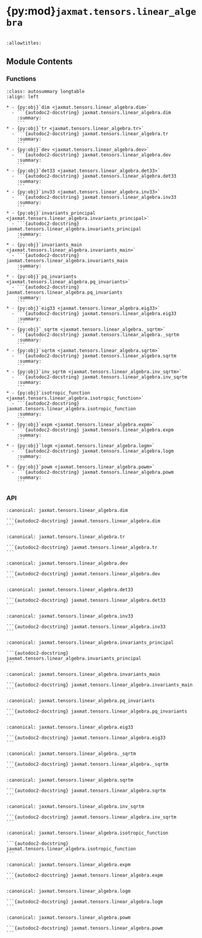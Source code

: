 # {py:mod}`jaxmat.tensors.linear_algebra`

```{py:module} jaxmat.tensors.linear_algebra
```

```{autodoc2-docstring} jaxmat.tensors.linear_algebra
:allowtitles:
```

## Module Contents

### Functions

````{list-table}
:class: autosummary longtable
:align: left

* - {py:obj}`dim <jaxmat.tensors.linear_algebra.dim>`
  - ```{autodoc2-docstring} jaxmat.tensors.linear_algebra.dim
    :summary:
    ```
* - {py:obj}`tr <jaxmat.tensors.linear_algebra.tr>`
  - ```{autodoc2-docstring} jaxmat.tensors.linear_algebra.tr
    :summary:
    ```
* - {py:obj}`dev <jaxmat.tensors.linear_algebra.dev>`
  - ```{autodoc2-docstring} jaxmat.tensors.linear_algebra.dev
    :summary:
    ```
* - {py:obj}`det33 <jaxmat.tensors.linear_algebra.det33>`
  - ```{autodoc2-docstring} jaxmat.tensors.linear_algebra.det33
    :summary:
    ```
* - {py:obj}`inv33 <jaxmat.tensors.linear_algebra.inv33>`
  - ```{autodoc2-docstring} jaxmat.tensors.linear_algebra.inv33
    :summary:
    ```
* - {py:obj}`invariants_principal <jaxmat.tensors.linear_algebra.invariants_principal>`
  - ```{autodoc2-docstring} jaxmat.tensors.linear_algebra.invariants_principal
    :summary:
    ```
* - {py:obj}`invariants_main <jaxmat.tensors.linear_algebra.invariants_main>`
  - ```{autodoc2-docstring} jaxmat.tensors.linear_algebra.invariants_main
    :summary:
    ```
* - {py:obj}`pq_invariants <jaxmat.tensors.linear_algebra.pq_invariants>`
  - ```{autodoc2-docstring} jaxmat.tensors.linear_algebra.pq_invariants
    :summary:
    ```
* - {py:obj}`eig33 <jaxmat.tensors.linear_algebra.eig33>`
  - ```{autodoc2-docstring} jaxmat.tensors.linear_algebra.eig33
    :summary:
    ```
* - {py:obj}`_sqrtm <jaxmat.tensors.linear_algebra._sqrtm>`
  - ```{autodoc2-docstring} jaxmat.tensors.linear_algebra._sqrtm
    :summary:
    ```
* - {py:obj}`sqrtm <jaxmat.tensors.linear_algebra.sqrtm>`
  - ```{autodoc2-docstring} jaxmat.tensors.linear_algebra.sqrtm
    :summary:
    ```
* - {py:obj}`inv_sqrtm <jaxmat.tensors.linear_algebra.inv_sqrtm>`
  - ```{autodoc2-docstring} jaxmat.tensors.linear_algebra.inv_sqrtm
    :summary:
    ```
* - {py:obj}`isotropic_function <jaxmat.tensors.linear_algebra.isotropic_function>`
  - ```{autodoc2-docstring} jaxmat.tensors.linear_algebra.isotropic_function
    :summary:
    ```
* - {py:obj}`expm <jaxmat.tensors.linear_algebra.expm>`
  - ```{autodoc2-docstring} jaxmat.tensors.linear_algebra.expm
    :summary:
    ```
* - {py:obj}`logm <jaxmat.tensors.linear_algebra.logm>`
  - ```{autodoc2-docstring} jaxmat.tensors.linear_algebra.logm
    :summary:
    ```
* - {py:obj}`powm <jaxmat.tensors.linear_algebra.powm>`
  - ```{autodoc2-docstring} jaxmat.tensors.linear_algebra.powm
    :summary:
    ```
````

### API

````{py:function} dim(A)
:canonical: jaxmat.tensors.linear_algebra.dim

```{autodoc2-docstring} jaxmat.tensors.linear_algebra.dim
```
````

````{py:function} tr(A)
:canonical: jaxmat.tensors.linear_algebra.tr

```{autodoc2-docstring} jaxmat.tensors.linear_algebra.tr
```
````

````{py:function} dev(A)
:canonical: jaxmat.tensors.linear_algebra.dev

```{autodoc2-docstring} jaxmat.tensors.linear_algebra.dev
```
````

````{py:function} det33(A)
:canonical: jaxmat.tensors.linear_algebra.det33

```{autodoc2-docstring} jaxmat.tensors.linear_algebra.det33
```
````

````{py:function} inv33(A)
:canonical: jaxmat.tensors.linear_algebra.inv33

```{autodoc2-docstring} jaxmat.tensors.linear_algebra.inv33
```
````

````{py:function} invariants_principal(A)
:canonical: jaxmat.tensors.linear_algebra.invariants_principal

```{autodoc2-docstring} jaxmat.tensors.linear_algebra.invariants_principal
```
````

````{py:function} invariants_main(A)
:canonical: jaxmat.tensors.linear_algebra.invariants_main

```{autodoc2-docstring} jaxmat.tensors.linear_algebra.invariants_main
```
````

````{py:function} pq_invariants(sig)
:canonical: jaxmat.tensors.linear_algebra.pq_invariants

```{autodoc2-docstring} jaxmat.tensors.linear_algebra.pq_invariants
```
````

````{py:function} eig33(A, rtol=1e-16)
:canonical: jaxmat.tensors.linear_algebra.eig33

```{autodoc2-docstring} jaxmat.tensors.linear_algebra.eig33
```
````

````{py:function} _sqrtm(C)
:canonical: jaxmat.tensors.linear_algebra._sqrtm

```{autodoc2-docstring} jaxmat.tensors.linear_algebra._sqrtm
```
````

````{py:function} sqrtm(A)
:canonical: jaxmat.tensors.linear_algebra.sqrtm

```{autodoc2-docstring} jaxmat.tensors.linear_algebra.sqrtm
```
````

````{py:function} inv_sqrtm(A)
:canonical: jaxmat.tensors.linear_algebra.inv_sqrtm

```{autodoc2-docstring} jaxmat.tensors.linear_algebra.inv_sqrtm
```
````

````{py:function} isotropic_function(fun, A)
:canonical: jaxmat.tensors.linear_algebra.isotropic_function

```{autodoc2-docstring} jaxmat.tensors.linear_algebra.isotropic_function
```
````

````{py:function} expm(A)
:canonical: jaxmat.tensors.linear_algebra.expm

```{autodoc2-docstring} jaxmat.tensors.linear_algebra.expm
```
````

````{py:function} logm(A)
:canonical: jaxmat.tensors.linear_algebra.logm

```{autodoc2-docstring} jaxmat.tensors.linear_algebra.logm
```
````

````{py:function} powm(A, m)
:canonical: jaxmat.tensors.linear_algebra.powm

```{autodoc2-docstring} jaxmat.tensors.linear_algebra.powm
```
````
